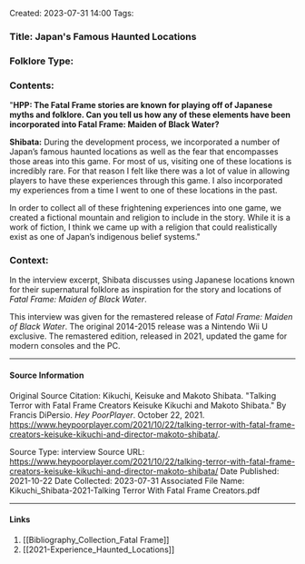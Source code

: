 Created: 2023-07-31 14:00
Tags: 

### Title:  Japan's Famous Haunted Locations
### Folklore Type:

### Contents:
"**HPP: The Fatal Frame stories are known for playing off of Japanese myths and folklore. Can you tell us how any of these elements have been incorporated into Fatal Frame: Maiden of Black Water?**

**Shibata:** During the development process, we incorporated a number of Japan’s famous haunted locations as well as the fear that encompasses those areas into this game. For most of us, visiting one of these locations is incredibly rare. For that reason I felt like there was a lot of value in allowing players to have these experiences through this game. I also incorporated my experiences from a time I went to one of these locations in the past.

In order to collect all of these frightening experiences into one game, we created a fictional mountain and religion to include in the story. While it is a work of fiction, I think we came up with a religion that could realistically exist as one of Japan’s indigenous belief systems."

### Context:
In the interview excerpt, Shibata discusses using Japanese locations known for their supernatural folklore as inspiration for the story and locations of _Fatal Frame: Maiden of Black Water_.

This interview was given for the remastered release of _Fatal Frame: Maiden of Black Water_.  The original 2014-2015 release was a Nintendo Wii U exclusive.  The remastered edition, released in 2021, updated the game for modern consoles and the PC.

----
#### Source Information
Original Source Citation:
	Kikuchi, Keisuke and Makoto Shibata. "Talking Terror with Fatal Frame Creators Keisuke Kikuchi and Makoto Shibata." By Francis DiPersio. _Hey PoorPlayer_. October 22, 2021.  https://www.heypoorplayer.com/2021/10/22/talking-terror-with-fatal-frame-creators-keisuke-kikuchi-and-director-makoto-shibata/.

Source Type:  interview
Source URL:  https://www.heypoorplayer.com/2021/10/22/talking-terror-with-fatal-frame-creators-keisuke-kikuchi-and-director-makoto-shibata/
Date Published:  2021-10-22
Date Collected:  2023-07-31
Associated File Name:  Kikuchi_Shibata-2021-Talking Terror With Fatal Frame Creators.pdf

---
#### Links
1. [[Bibliography_Collection_Fatal Frame]]
2. [[2021-Experience_Haunted_Locations]]
